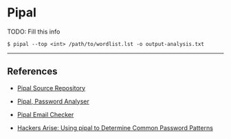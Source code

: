# Pipal

TODO: Fill this info

`$ pipal --top <int> /path/to/wordlist.lst -o output-analysis.txt`

---
## References

- [Pipal Source Repository](https://github.com/digininja/pipal)

- [Pipal, Password Analyser](https://digi.ninja/projects/pipal.php)

- [Pipal Email Checker](https://digi.ninja/blog/pipal_email_checker.php)

- [Hackers Arise: Using pipal to Determine Common Password Patterns](https://www.hackers-arise.com/post/password-cracking-strategy-using-pipal-to-determine-password-patterns)